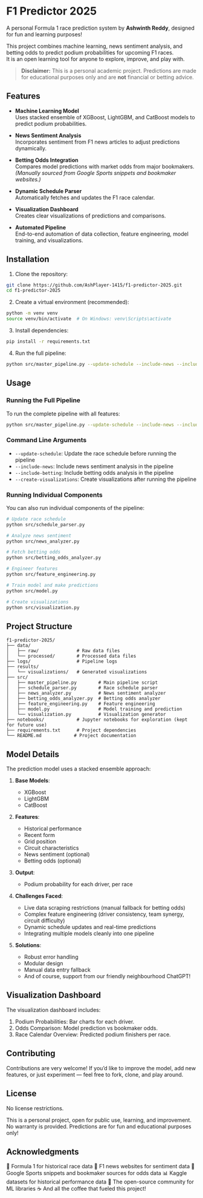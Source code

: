 # F1 Predictor 2025

A personal Formula 1 race prediction system by **Ashwinth Reddy**, designed for fun and learning purposes!

This project combines machine learning, news sentiment analysis, and betting odds to predict podium probabilities for upcoming F1 races.  
It is an open learning tool for anyone to explore, improve, and play with. 

> **Disclaimer:** This is a personal academic project. Predictions are made for educational purposes only and are **not** financial or betting advice.

## Features

-  **Machine Learning Model**  
  Uses stacked ensemble of XGBoost, LightGBM, and CatBoost models to predict podium probabilities.
  
-  **News Sentiment Analysis**  
  Incorporates sentiment from F1 news articles to adjust predictions dynamically.

-  **Betting Odds Integration**  
  Compares model predictions with market odds from major bookmakers. *(Manually sourced from Google Sports snippets and bookmaker websites.)*

-  **Dynamic Schedule Parser**  
  Automatically fetches and updates the F1 race calendar.

-  **Visualization Dashboard**  
  Creates clear visualizations of predictions and comparisons.

-  **Automated Pipeline**  
  End-to-end automation of data collection, feature engineering, model training, and visualizations.


## Installation

1. Clone the repository:
```bash
git clone https://github.com/AshPlayer-1415/f1-predictor-2025.git
cd f1-predictor-2025
```

2. Create a virtual environment (recommended):
```bash
python -m venv venv
source venv/bin/activate  # On Windows: venv\Scripts\activate
```

3. Install dependencies:
```bash
pip install -r requirements.txt
```

4. Run the full pipeline:
```bash
python src/master_pipeline.py --update-schedule --include-news --include-betting --create-visualizations
```

## Usage

### Running the Full Pipeline

To run the complete pipeline with all features:

```bash
python src/master_pipeline.py --update-schedule --include-news --include-betting --create-visualizations
```

### Command Line Arguments

- `--update-schedule`: Update the race schedule before running the pipeline
- `--include-news`: Include news sentiment analysis in the pipeline
- `--include-betting`: Include betting odds analysis in the pipeline
- `--create-visualizations`: Create visualizations after running the pipeline

### Running Individual Components

You can also run individual components of the pipeline:

```bash
# Update race schedule
python src/schedule_parser.py

# Analyze news sentiment
python src/news_analyzer.py

# Fetch betting odds
python src/betting_odds_analyzer.py

# Engineer features
python src/feature_engineering.py

# Train model and make predictions
python src/model.py

# Create visualizations
python src/visualization.py
```

## Project Structure

```
f1-predictor-2025/
├── data/
│   ├── raw/              # Raw data files
│   └── processed/        # Processed data files
├── logs/                 # Pipeline logs
├── results/
│   └── visualizations/   # Generated visualizations
├── src/
│   ├── master_pipeline.py        # Main pipeline script
│   ├── schedule_parser.py        # Race schedule parser
│   ├── news_analyzer.py          # News sentiment analyzer
│   ├── betting_odds_analyzer.py  # Betting odds analyzer
│   ├── feature_engineering.py    # Feature engineering
│   ├── model.py                  # Model training and prediction
│   └── visualization.py          # Visualization generator
├── notebooks/            # Jupyter notebooks for exploration (kept for future use) 
├── requirements.txt      # Project dependencies
└── README.md            # Project documentation
```

## Model Details

The prediction model uses a stacked ensemble approach:

1. **Base Models**:
   - XGBoost
   - LightGBM
   - CatBoost

2. **Features**:
   - Historical performance
   - Recent form
   - Grid position
   - Circuit characteristics
   - News sentiment (optional)
   - Betting odds (optional)

3. **Output**:
   - Podium probability for each driver, per race

4. **Challenges Faced**:
   - Live data scraping restrictions (manual fallback for betting odds)
   - Complex feature engineering (driver consistency, team synergy, circuit difficulty)
   - Dynamic schedule updates and real-time predictions
   - Integrating multiple models cleanly into one pipeline
  
5. **Solutions**:
   - Robust error handling
   - Modular design
   - Manual data entry fallback
   - And of course, support from our friendly neighbourhood ChatGPT!

## Visualization Dashboard

The visualization dashboard includes:

1. Podium Probabilities: Bar charts for each driver.
2. Odds Comparison: Model prediction vs bookmaker odds.
3. Race Calendar Overview: Predicted podium finishers per race.

## Contributing

Contributions are very welcome!
If you’d like to improve the model, add new features, or just experiment — feel free to fork, clone, and play around.

## License

No license restrictions.

This is a personal project, open for public use, learning, and improvement.
No warranty is provided. Predictions are for fun and educational purposes only!

## Acknowledgments

🏁 Formula 1 for historical race data
📰 F1 news websites for sentiment data
🎰 Google Sports snippets and bookmaker sources for odds data
📊 Kaggle datasets for historical performance data
🧩 The open-source community for ML libraries
☕️ And all the coffee that fueled this project!


